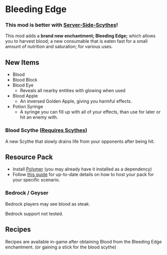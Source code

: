 # Bleeding Edge
### This mod is better with [Server-Side-Scythes](https://modrinth.com/mod/server-side-scythes)!

This mod adds a **brand new enchantment; Bleeding Edge;** which allows you to harvest blood; a new consumable that is eaten fast for a small amount of nutrition and saturation; for various uses.

## New Items

- Blood
- Blood Block
- Blood Eye
    - Reveals all nearby entities with glowing when used
- Blood Apple
  - An inversed Golden Apple, giving you harmful effects.
- Potion Syringe
  - A syringe you can fill up with all of your effects, than use for later or hit an enemy with.

### Blood Scythe ([Requires Scythes](https://modrinth.com/mod/server-side-scythes))
A new Scythe that slowly drains life from your opponents after being hit.
## Resource Pack
- Install [Polymer](https://modrinth.com/mod/polymer) (you may already have it installed as a dependency)
- Follow [this guide](https://polymer.pb4.eu/latest/user/resource-pack-hosting/) for up-to-date details on how to host your pack for your specific scenario.

### Bedrock / Geyser

Bedrock players may see blood as steak.

Bedrock support not tested.

## Recipes

Recipes are available in-game after obtaining Blood from the Bleeding Edge enchantment. (or gaining a stick for the blood scythe)